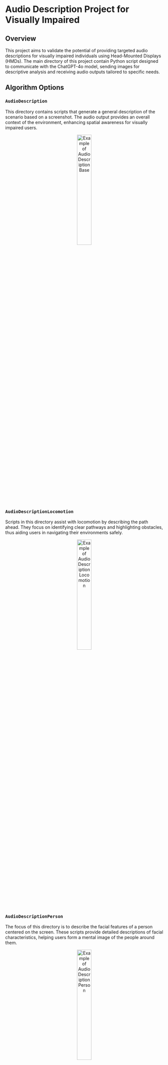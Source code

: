 
# Audio Description Project for Visually Impaired

## Overview
This project aims to validate the potential of providing targeted audio descriptions for visually impaired individuals using Head-Mounted Displays (HMDs). The main directory of this project contain Python script designed to communicate with the ChatGPT-4o model, sending images for descriptive analysis and receiving audio outputs tailored to specific needs.

## Algorithm Options

### `AudioDescription`
This directory contains scripts that generate a general description of the scenario based on a screenshot. The audio output provides an overall context of the environment, enhancing spatial awareness for visually impaired users.
<div align="center">
  <img src="https://cdn.discordapp.com/attachments/351822910547034122/1252061704397783173/general2Borrado.jpg?ex=6670d8d4&is=666f8754&hm=1bd18dea10d8eac8611edab06907ddadda8aec9cb7e9849983157dad748271d0&" width="30%" height="30%" alt="Example of AudioDescription Base">
</div>

### `AudioDescriptionLocomotion`
Scripts in this directory assist with locomotion by describing the path ahead. They focus on identifying clear pathways and highlighting obstacles, thus aiding users in navigating their environments safely.
<div align="center">
  <img src="https://cdn.discordapp.com/attachments/351822910547034122/1252061841933209752/locomotion1Borrado.jpg?ex=6670d8f5&is=666f8775&hm=c17844adfe0791d7b5e2fbc99ce902d584d2e23a14536041c9702930f359c0e4&" width="30%" height="30%" alt="Example of AudioDescription Locomotion">
</div>

### `AudioDescriptionPerson`
The focus of this directory is to describe the facial features of a person centered on the screen. These scripts provide detailed descriptions of facial characteristics, helping users form a mental image of the people around them.
<div align="center">
  <img src="https://cdn.discordapp.com/attachments/351822910547034122/1252057106895470602/people2Borrado.jpg?ex=6670d48c&is=666f830c&hm=ec0c22573eaa53e67c526ce52ddc05d96cfa14653c2d4caf77c92f14f3423d45&" width="30%" height="30%" alt="Example of AudioDescription Person">
</div>

### `AudioDescriptionText`
This directory's scripts are designed to read any text present in front of the user. They help in accessing written content, which can be crucial for independent interaction with various environments.
<div align="center">
  <img src="https://cdn.discordapp.com/attachments/351822910547034122/1252057107226689568/text1Borrado.jpg?ex=6670d48c&is=666f830c&hm=88298d2697d6665601e7741ca9373dacd7368e20349880dc027c0f8a275bfe20&" width="30%" height="30%" alt="Example of AudioDescription Text">
</div>

## Project Purpose
The purpose of this project is to explore and demonstrate how specific audio descriptions generated through advanced AI models like ChatGPT-4o can aid visually impaired individuals. By leveraging HMD technology, the project seeks to create more inclusive and accessible experiences, potentially transforming how visually impaired individuals perceive and interact with the world.

## Usage
To use the scripts, follow the setup instructions provided in the directory "audiodescription". Each option in the script is designed to interface seamlessly with ChatGPT-4o for real-time processing of visual data captured through HMDs.
